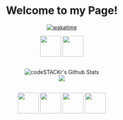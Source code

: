 <div align="center">
  
  <h1> Welcome to my Page!</h1>
  
</div>


  
<div align="center">
  

  [![wakatime](https://wakatime.com/badge/user/baf819ad-1920-42f7-9957-867bec17c57c.svg)](https://wakatime.com/@baf819ad-1920-42f7-9957-867bec17c57c)
  
</div>


<div align="center">
   <a href="https://jlcd.de" target="_blank"><img width="55" src="https://jlcd.de/android-chrome-192x192.png"/></a>
  <a href="https://www.linkedin.com/in/jean-luc-christoph-dittler-b95064137/" target="_blank"><img width="55" src="https://raw.githubusercontent.com/gilbarbara/logos/master/logos/linkedin-icon.svg"/></a>

</div>
<h2> </h2>
<div align="center">
  <img align="center" alt="codeSTACKr's Github Stats" src="https://github-readme-stats.vercel.app/api?username=DerDeathraven&show_icons=true&hide_border=true&theme=codeSTACKr" />
</div>
<div  align="center">
<a href="https://wakatime.com"><img src="https://wakatime.com/share/@Deathraven/5c5a1558-7f8a-49f9-9611-c65e1cc8dbce.png" /></a>
</div>


<h2> </h2>
<div align="center">
 
  <img width="55" src="https://raw.githubusercontent.com/gilbarbara/logos/master/logos/javascript.svg"/>
  <img width="55" src="https://raw.githubusercontent.com/gilbarbara/logos/master/logos/nodejs-icon.svg"/>
  <img width="55" src="https://raw.githubusercontent.com/gilbarbara/logos/master/logos/socket.io.svg"/>
  <img width="55" src="https://raw.githubusercontent.com/gilbarbara/logos/master/logos/threejs.svg"/>
 
  
 
 </div>

